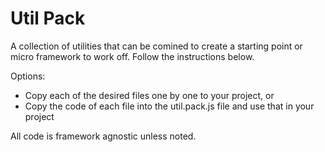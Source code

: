 # Util Pack

A collection of utilities that can be comined to create a starting point or micro framework to work off. Follow the instructions below.

Options:

- Copy each of the desired files one by one to your project, or 
- Copy the code of each file into the util.pack.js file and use that in your project

All code is framework agnostic unless noted.